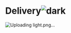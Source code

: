 # Delivery![dark](https://user-images.githubusercontent.com/96702504/179400670-6fd8ace6-454b-441d-a6c4-304b03c197a5.png)
![Uploading light.png…]()
